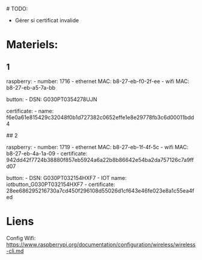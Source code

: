 # TODO:

- Gérer si certificat invalide

# Materiels:

## 1

raspberry:
    - number: 1716
    - ethernet MAC: b8-27-eb-f0-2f-ee
    - wifi MAC: b8-27-eb-a5-7a-bb

button:
    - DSN: G030PT0354278UJN

certificate:
    - name: f6e0a61e815429c32048f0b1d727382c0652effe1e8e29778fb3c6d00011bdd4

## 2

raspberry:
    - number: 1719
    - ethernet MAC: b8-27-eb-1f-4f-5c
    - wifi MAC: b8-27-eb-4a-1a-09 
    - certificate: 942dd42f7724b38880f857eb5924a6a22b8b86642e54ba2da757126c7a9ffd07

button:
    - DSN: G030PT032154HXF7
    - IOT name: iotbutton_G030PT032154HXF7
    - certificate: 28ee686295216730a7cd450f296108d55026d1cf643e46fe023e8a1c55ea4fed


# Liens

Config Wifi: https://www.raspberrypi.org/documentation/configuration/wireless/wireless-cli.md